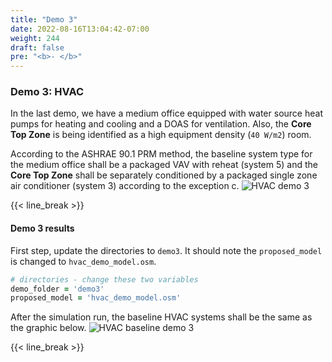 ```yaml
---
title: "Demo 3"
date: 2022-08-16T13:04:42-07:00
weight: 244
draft: false
pre: "<b>- </b>"
---
```


### Demo 3: HVAC

In the last demo, we have a medium office equipped with water source heat pumps for heating and cooling and a DOAS for ventilation.
Also, the **Core Top Zone** is being identified as a high equipment density (`40 W/m2`) room.

According to the ASHRAE 90.1 PRM method, the baseline system type for the medium office shall be a packaged VAV with reheat (system 5) and the **Core Top Zone** shall be separately conditioned by a packaged single zone air conditioner (system 3) according to the exception c.
![HVAC demo 3](/BEM-for-PRM/get_start/os_engine/images/demo3_hvac_systems.png?width=700px&align=right&classes=border,alignLeft)

{{< line_break >}}

#### Demo 3 results

First step, update the directories to `demo3`. It should note the `proposed_model` is changed to `hvac_demo_model.osm`.

```Ruby
# directories - change these two variables
demo_folder = 'demo3'
proposed_model = 'hvac_demo_model.osm'

```

After the simulation run, the baseline HVAC systems shall be the same as the graphic below.
![HVAC baseline demo 3](/BEM-for-PRM/get_start/os_engine/images/demo3_baseline_hvac_system.png?width=700px&align=right&classes=border,alignLeft)

{{< line_break >}}
